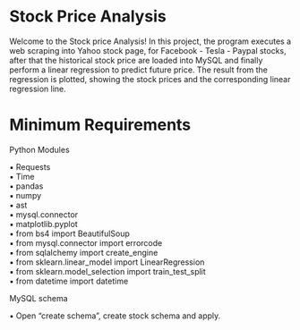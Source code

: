 # Stock Price Analysis

Welcome to the Stock price Analysis! In this project, the program executes a web scraping into Yahoo stock page, for Facebook - Tesla - Paypal stocks, after that the historical stock price are loaded into MySQL and finally perform a linear regression to predict future price. The result from the regression is plotted, showing the stock prices and the corresponding linear regression line.  

# Minimum Requirements

Python Modules

▪ Requests                                                                                                                               
▪ Time                                                                                                                                   
▪ pandas                                                                                                                                 
▪ numpy                                                                                                                                 
▪ ast                                                                                                                                   
▪ mysql.connector                                                                                                                       
▪ matplotlib.pyplot                                                                                                                     
▪ from bs4 import BeautifulSoup                                                                                                         
▪ from mysql.connector import errorcode                                                                                                 
▪ from sqlalchemy import create_engine                                                                                                   
▪ from sklearn.linear_model import LinearRegression                                                                                     
▪ from sklearn.model_selection import train_test_split                                                                                   
▪ from datetime import datetime                                                                                                        

MySQL schema

▪ Open “create schema”, create stock schema and apply.

